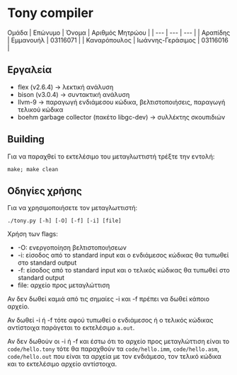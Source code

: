 # Tony compiler

Ομάδα
| Επώνυμο | Όνομα | Αριθμός Μητρώου |
| --- | --- | --- |
| Αραπίδης | Εμμανουήλ | 03116071 |
| Καναρόπουλος | Ιωάννης-Γεράσιμος | 03116016 |

## Εργαλεία
- flex (v2.6.4) -> λεκτική ανάλυση
- bison (v3.0.4) -> συντακτική ανάλυση
- llvm-9 -> παραγωγή ενδιάμεσου κώδικα, βελτιστοποιήσεις, παραγωγή τελικού κώδικα
- boehm garbage collector (πακέτο libgc-dev) -> συλλέκτης σκουπιδιών

## Building
Για να παραχθεί το εκτελέσιμο του μεταγλωττιστή τρέξτε την εντολή:
```
make; make clean
```

## Οδηγίες χρήσης
Για να χρησιμοποιήσετε τον μεταγλωττιστή:
```
./tony.py [-h] [-O] [-f] [-i] [file]
```

Χρήση των flags:
- -O: ενεργοποίηση βελτιστοποιήσεων
- -i: είσοδος από το standard input και ο ενδιάμεσος κώδικας θα τυπωθεί στο standard output
- -f: είσοδος από το standard input και ο τελικός κώδικας θα τυπωθεί στο standard output
- file: αρχείο προς μεταγλώττιση

Αν δεν δωθεί καμιά από τις σημαίες -i και -f πρέπει να δωθεί κάποιο αρχείο.

Αν δωθεί -i ή -f τότε αφού τυπωθεί ο ενδιάμεσος ή ο τελικός κώδικας αντίστοιχα παράγεται το εκτελέσιμο `a.out`.

Αν δεν δωθούν οι -i ή -f και έστω ότι το αρχείο προς μεταγλώττιση είναι το `code/hello.tony` τότε θα παραχθούν τα `code/hello.imm`, `code/hello.asm`, `code/hello.out` που είναι τα αρχεία με τον ενδιάμεσο, τον τελικό κώδικα και το εκτελέσιμο αρχείο αντίστοιχα.
